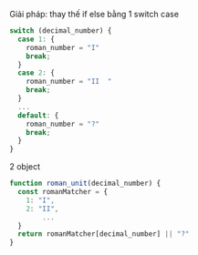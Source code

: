 Giải pháp: thay thế if else bằng
1 switch case

```jsx
switch (decimal_number) {
  case 1: {
    roman_number = "I"
    break;
  }
  case 2: {
    roman_number = "II  "
    break;
  }
  ...
  default: {
    roman_number = "?"
    break;
  }
}
```

2 object

```jsx
function roman_unit(decimal_number) {
  const romanMatcher = {
    1: "I",
    2: "II",
		...
  }
  return romanMatcher[decimal_number] || "?"
}
```
